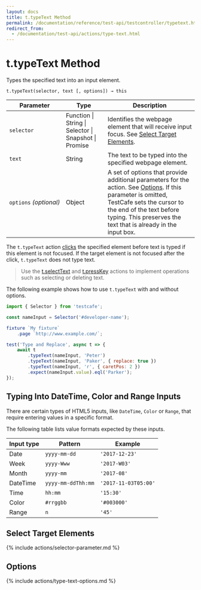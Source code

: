 ```yaml
---
layout: docs
title: t.typeText Method
permalink: /documentation/reference/test-api/testcontroller/typetext.html
redirect_from:
  - /documentation/test-api/actions/type-text.html
---
```

# t.typeText Method

Types the specified text into an input element.

```text
t.typeText(selector, text [, options]) → this
```

Parameter              | Type                                              | Description
---------------------- | ------------------------------------------------- | -------------------------------------------------------------------------------------------------------------------------------------------
`selector`             | Function &#124; String &#124; Selector &#124; Snapshot &#124; Promise | Identifies the webpage element that will receive input focus. See [Select Target Elements](#select-target-elements).
`text`                 | String                                            | The text to be typed into the specified webpage element.
`options`&#160;*(optional)* | Object                                            | A set of options that provide additional parameters for the action. See [Options](#options). If this parameter is omitted, TestCafe sets the cursor to the end of the text before typing. This preserves the text that is already in the input box.

The `t.typeText` action [clicks](click.md) the specified element before text is typed if this element is not focused. If the target element is not focused after the click, `t.typeText` does not type text.

> Use the [t.selectText](selecttext.md) and [t.pressKey](presskey.md) actions to implement operations such as selecting or deleting text.

The following example shows how to use `t.typeText` with and without options.

```js
import { Selector } from 'testcafe';

const nameInput = Selector('#developer-name');

fixture `My fixture`
    .page `http://www.example.com/`;

test('Type and Replace', async t => {
    await t
        .typeText(nameInput, 'Peter')
        .typeText(nameInput, 'Paker', { replace: true })
        .typeText(nameInput, 'r', { caretPos: 2 })
        .expect(nameInput.value).eql('Parker');
});
```

## Typing Into DateTime, Color and Range Inputs

There are certain types of HTML5 inputs, like `DateTime`, `Color` or `Range`, that require entering values in a specific format.

The following table lists value formats expected by these inputs.

Input type | Pattern            | Example
---------- | ------------------ | ------------
Date       | `yyyy-mm-dd`       | `'2017-12-23'`
Week       | `yyyy-Www`         | `'2017-W03'`
Month      | `yyyy-mm`          | `'2017-08'`
DateTime   | `yyyy-mm-ddThh:mm` | `'2017-11-03T05:00'`
Time       | `hh:mm`            | `'15:30'`
Color      | `#rrggbb`          | `'#003000'`
Range      | `n`                | `'45'`

## Select Target Elements

{% include actions/selector-parameter.md %}

## Options

{% include actions/type-text-options.md %}
